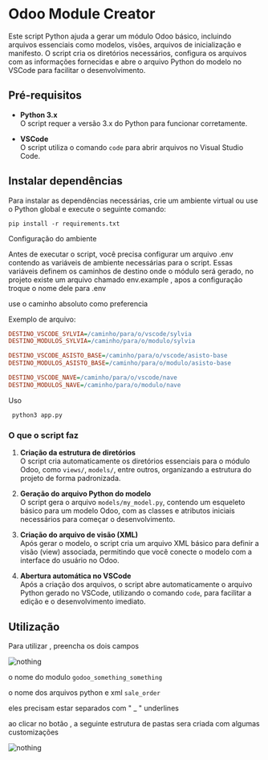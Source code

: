# Odoo Module Creator

Este script Python ajuda a gerar um módulo Odoo básico, incluindo arquivos essenciais como modelos, visões, arquivos de inicialização e manifesto. O script cria os diretórios necessários, configura os arquivos com as informações fornecidas e abre o arquivo Python do modelo no VSCode para facilitar o desenvolvimento.

## Pré-requisitos

- **Python 3.x**  
  O script requer a versão 3.x do Python para funcionar corretamente.

- **VSCode**  
  O script utiliza o comando `code` para abrir arquivos no Visual Studio Code.

## Instalar dependências

Para instalar as dependências necessárias, crie um ambiente virtual ou use o Python global e execute o seguinte comando:

```pip install -r requirements.txt```


Configuração do ambiente

Antes de executar o script, você precisa configurar um arquivo .env contendo as variáveis de ambiente necessárias para o script. Essas variáveis definem os caminhos de destino onde o módulo será gerado, no projeto existe um arquivo chamado env.example , apos a configuração troque o nome dele para .env

use o caminho absoluto como preferencia

Exemplo de arquivo:

```ini
DESTINO_VSCODE_SYLVIA=/caminho/para/o/vscode/sylvia
DESTINO_MODULOS_SYLVIA=/caminho/para/o/modulo/sylvia

DESTINO_VSCODE_ASISTO_BASE=/caminho/para/o/vscode/asisto-base
DESTINO_MODULOS_ASISTO_BASE=/caminho/para/o/modulo/asisto-base

DESTINO_VSCODE_NAVE=/caminho/para/o/vscode/nave
DESTINO_MODULOS_NAVE=/caminho/para/o/modulo/nave
```
Uso

``` python3 app.py```


### O que o script faz

1. **Criação da estrutura de diretórios**  
   O script cria automaticamente os diretórios essenciais para o módulo Odoo, como `views/`, `models/`, entre outros, organizando a estrutura do projeto de forma padronizada.

2. **Geração do arquivo Python do modelo**  
   O script gera o arquivo `models/my_model.py`, contendo um esqueleto básico para um modelo Odoo, com as classes e atributos iniciais necessários para começar o desenvolvimento.

3. **Criação do arquivo de visão (XML)**  
   Após gerar o modelo, o script cria um arquivo XML básico para definir a visão (view) associada, permitindo que você conecte o modelo com a interface do usuário no Odoo.

4. **Abertura automática no VSCode**  
   Após a criação dos arquivos, o script abre automaticamente o arquivo Python gerado no VSCode, utilizando o comando `code`, para facilitar a edição e o desenvolvimento imediato.


## Utilização

Para utilizar , preencha os dois campos 

![nothing](imgs/image.png)

o nome do modulo `godoo_something_something`

o nome dos arquivos python e xml `sale_order`

eles precisam estar separados com " _ " underlines


ao clicar no botão , a seguinte estrutura de pastas sera criada com algumas customizações

![nothing](imgs/dir_tree.png)


